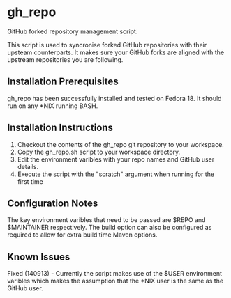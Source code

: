 gh_repo
=======

GitHub forked repository management script.

This script is used to syncronise forked GitHub repositories with their upsteam counterparts.  It makes sure your GitHub
forks are aligned with the upstream repositories you are following.

Installation Prerequisites
---------------------------

gh_repo has been successfully installed and tested on Fedora 18.  It should run on any *NIX running BASH.

Installation Instructions
------------------------

1.  Checkout the contents of the gh_repo git repository to your workspace.
2.  Copy the gh_repo.sh script to your workspace directory.
3.  Edit the environment varibles with your repo names and GitHub user details.
4.  Execute the script with the "scratch" argument when running for the first time

Configuration Notes
-------------------

The key environment varibles that need to be passed are $REPO and $MAINTAINER respectively.  The build option can also be
configured as required to allow for extra build time Maven options.

Known Issues
------------

Fixed (140913) - Currently the script makes use of the $USER environment varibles which makes the assumption that the *NIX user is the same
as the GitHub user.
